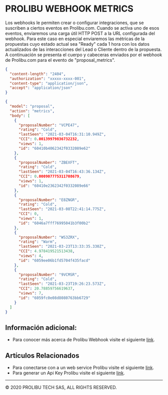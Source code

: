 PROLIBU WEBHOOK METRICS
======
Los webhooks le permiten crear o configurar integraciones, que se suscriben a ciertos eventos en Prolibu.com. Cuando se activa uno de esos eventos, enviaremos una carga útil HTTP POST a la URL configurada del webhook. Para este caso en especial enviaremos las métricas de la propuestas cuyo estado actual sea "Ready" cada 1 hora con los datos actualizados de las interacciones del Lead o Cliente dentro de la propuesta. A continuación se presenta el cuerpo y cabeceras enviados por el webhook de Prolibu.com para el evento de "proposal_metrics".

```json
{
  "content-length": "2404",
  "authorization": "xxxxx-xxxx-001",
  "content-type": "application/json",
  "accept": "application/json"
}
```

```json
{
  "model": "proposal",
  "action": "metrics",
  "body": [
    {
      "proposalNumber": "VCPE47",
      "rating": "Cold",
      "lastSeen": "2021-03-04T16:31:10.949Z",
      "CCI": 0.00139979836732232,
      "views": 1,
      "id": "60410b4062342f0332089e62"
    },
    {
      "proposalNumber": "ZBEXFT",
      "rating": "Cold",
      "lastSeen": "2021-03-04T16:43:36.134Z",
      "CCI": 0.000907775311708679,
      "views": 1,
      "id": "60410e2362342f0332089e66"
    },
    {
      "proposalNumber": "E8ZNGR",
      "rating": "Cold",
      "lastSeen": "2021-03-08T22:41:14.775Z",
      "CCI": 0,
      "views": 1,
      "id": "6046a7fff76995041b3f00b2"
    },
    {
      "proposalNumber": "WS3ZRX",
      "rating": "Warm",
      "lastSeen": "2021-03-23T13:33:35.330Z",
      "CCI": 4.978419521513438,
      "views": 4,
      "id": "6059ee06b1fd5704f435facd"
    },
    {
      "proposalNumber": "9VCMSR",
      "rating": "Cold",
      "lastSeen": "2021-03-23T19:26:23.573Z",
      "CCI": 20.78859756619637,
      "views": 7,
      "id": "6059fc0e08d8080763bb6729"
    }
  ]
}
```


## Información adicional: 
* Para conocer más acerca de Prolibu Webhook visite el siguiente [link](https://nodriza-io.github.io/nodriza/#/reference-webhook).

## Artículos Relacionados
* Para conectarse con a un web service Prolibu visite el siguiente [link](https://nodriza-io.github.io/nodriza/#/guide).
* Para generar un Api Key Prolibu visite el siguiente [link](https://github.com/nodriza-io/nodriza/blob/master/docs/api-key.md).


---------------
© 2020 PROLIBU TECH SAS, ALL RIGHTS RESERVED.
